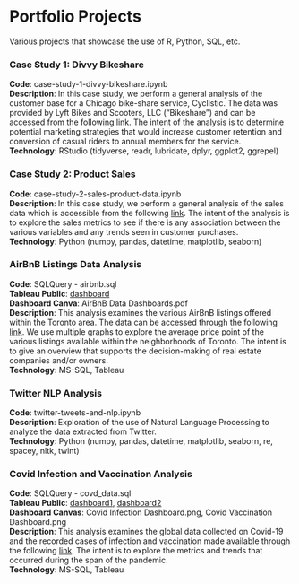 # Portfolio Projects

Various projects that showcase the use of R, Python, SQL, etc.

### Case Study 1: Divvy Bikeshare

**Code**: case-study-1-divvy-bikeshare.ipynb  
**Description**: In this case study, we perform a general analysis of the customer base for a Chicago bike-share service, Cyclistic. The data was provided by Lyft Bikes and Scooters, LLC (“Bikeshare”) and can be accessed from the following [link](https://divvy-tripdata.s3.amazonaws.com/index.html). The intent of the analysis is to determine potential marketing strategies that would increase customer retention and conversion of casual riders to annual members for the service.  
**Technology**: RStudio (tidyverse, readr, lubridate, dplyr, ggplot2, ggrepel)

### Case Study 2: Product Sales

**Code**: case-study-2-sales-product-data.ipynb  
**Description**: In this case study, we perform a general analysis of the sales data which is accessible from the following [link](https://www.kaggle.com/datasets/knightbearr/sales-product-data). The intent of the analysis is to explore the sales metrics to see if there is any association between the various variables and any trends seen in customer purchases.  
**Technology**: Python (numpy, pandas, datetime, matplotlib, seaborn)

### AirBnB Listings Data Analysis

**Code**: SQLQuery - airbnb.sql  
**Tableau Public**: [dashboard](https://public.tableau.com/views/AirBnBDataToronto-Sep2022/Story1?:language=en-US&:display_count=n&:origin=viz_share_link)  
**Dashboard Canva**: AirBnB Data Dashboards.pdf  
**Description**: This analysis examines the various AirBnB listings offered within the Toronto area. The data can be accessed through the following [link](http://insideairbnb.com/get-the-data). We use multiple graphs to explore the average price point of the various listings available within the neighborhoods of Toronto. The intent is to give an overview that supports the decision-making of real estate companies and/or owners.  
**Technology**: MS-SQL, Tableau

### Twitter NLP Analysis

**Code**: twitter-tweets-and-nlp.ipynb  
**Description**: Exploration of the use of Natural Language Processing to analyze the data extracted from Twitter.  
**Technology**: Python (numpy, pandas, datetime, matplotlib, seaborn, re, spacey, nltk, twint)

### Covid Infection and Vaccination Analysis

**Code**: SQLQuery - covd_data.sql  
**Tableau Public**: [dashboard1](https://public.tableau.com/views/CovidInfectionData/Dashboard1?:language=en-US&:display_count=n&:origin=viz_share_link), [dashboard2](https://public.tableau.com/views/CovidVaccinationData_16661633870060/Dashboard1?:language=en-US&:display_count=n&:origin=viz_share_link)  
**Dashboard Canvas**: Covid Infection Dashboard.png, Covid Vaccination Dashboard.png  
**Description**: This analysis examines the global data collected on Covid-19 and the recorded cases of infection and vaccination made available through the following [link](https://ourworldindata.org/coronavirus#licence). The intent is to explore the metrics and trends that occurred during the span of the pandemic.  
**Technology**: MS-SQL, Tableau
